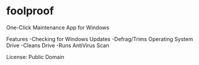 # foolproof
One-Click Maintenance App for Windows

Features
-Checking for Windows Updates
-Defrag/Trims Operating System Drive
-Cleans Drive
-Runs AntiVirus Scan

License:
Public Domain
